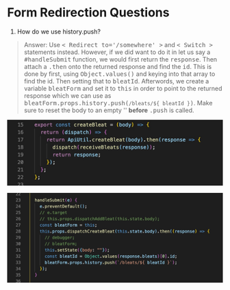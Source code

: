 # **Form Redirection Questions**

1. How do we use history.push?
>Answer: Use <kbd>< Redirect to='/somewhere' ></kbd> and <kbd>< Switch ></kbd> statements instead. However, if we did want to do it in let us say a <kbd>#handleSubmit</kbd> function, we would first return the <kbd>response</kbd>. Then attach a <kbd>.then</kbd> onto the returned response and find the <kbd>id</kbd>. This is done by first, using <kbd>Object.values()</kbd> and keying into that array to find the id. Then setting that to <kbd>bleatId</kbd>. Afterwords, we create a variable <kbd>bleatForm</kbd> and set it to <kbd>this</kbd> in order to point to the returned response which we can use as <kbd>bleatForm.props.history.push(`/bleats/${ bleatId }`)</kbd>. Make sure to reset the body to an empty '' **before** <kbd>.push</kbd> is called. 

![alt text](./bleater/app/assets/images/Screen&#32;Shot&#32;2020-02-17&#32;at&#32;1.jpg "Returning Response Example")

![alt text](./bleater/app/assets/images/Screen&#32;Shot&#32;2020-02-17&#32;at&#32;2.jpg "")
